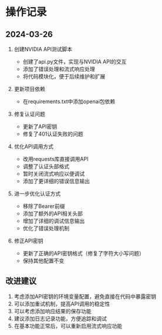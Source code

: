 # 操作记录

## 2024-03-26
1. 创建NVIDIA API测试脚本
   - 创建了api.py文件，实现与NVIDIA API的交互
   - 添加了错误处理和流式响应处理
   - 将代码模块化，便于后续维护和扩展

2. 更新项目依赖
   - 在requirements.txt中添加openai包依赖

3. 修复认证问题
   - 更新了API密钥
   - 修复了401认证失败的问题

4. 优化API调用方式
   - 改用requests库直接调用API
   - 调整了认证头部格式
   - 暂时关闭流式响应以便调试
   - 添加了更详细的错误信息输出

5. 进一步优化认证方式
   - 移除了Bearer前缀
   - 添加了额外的API相关头部
   - 增加了详细的调试信息输出
   - 优化了错误处理机制

6. 修正API密钥
   - 更新了正确的API密钥格式（修复了字符大小写问题）
   - 保持其他配置不变

## 改进建议
1. 考虑添加API密钥的环境变量配置，避免直接在代码中暴露密钥
2. 可以添加重试机制，提高API调用的稳定性
3. 可以考虑添加响应结果的保存功能
4. 建议添加日志记录功能，方便追踪和调试
5. 在基本功能正常后，可以重新启用流式响应功能
